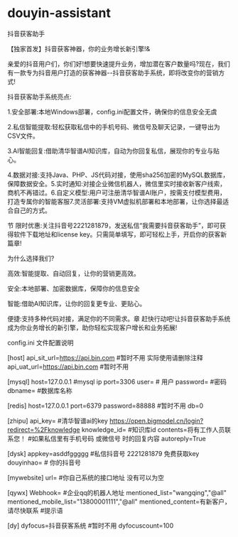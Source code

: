 # douyin-assistant
抖音获客助手

【独家首发】抖音获客神器，你的业务增长新引擎!&

 亲爱的抖音用户们，你们好!想要快速提升业务，增加潜在客户数量吗?现在，我们有一款专为抖音用户打造的获客神器--抖音获客助手系统，即将改变你的营销方式!
 
 抖音获客助手系统亮点:
 
1.安全部署:本地Windows部署，config.ini配置文件，确保你的信息安全无虞

2.私信智能提取:轻松获取私信中的手机号码、微信号及聊天记录，一键导出为CSV文件。

3.AI智能回复:借助清华智谱AI知识库，自动为你回复私信，展现你的专业与贴心。

4.数据对接:支持Java、PHP、JS代码对接，使用sha256加密的MySQL数据库，保障数据安全。5.实时通知:对接企业微信机器人，微信里实时接收新客户线索，商机不再错过。6.自定义模型:用户可注册清华智谱AI账户，按需支付模型费用，打造专属你的智能客服7.灵活部署:支持VM虚拟机部署和本地部署，让你选择最适合自己的方式。

节 限时优惠:关注抖音号2221281879，发送私信“我需要抖音获客助手”，即可获得软件下载地址和license key。只需简单填写，即可轻松上手，开启你的获客新篇章!

为什么选择我们?

高效:智能提取、自动回复，让你的营销更高效。

安全:本地部署、加密数据库，保障你的信息安全

智能:借助AI知识库，让你的回复更专业、更贴心。

便捷:支持多种代码对接，满足你的不同需求。章
赶快行动吧!让抖音获客助手系统成为你业务增长的新引擎，助你轻松实现客户增长和业务拓展!


config.ini 文件配置说明

[host]
api_sit_url=https://api.bin.com    #暂时不用     实际使用请删除注释
api_uat_url=https://api.bin.com   #暂时不用

[mysql]
host=127.0.0.1    #mysql ip
port=3306
user=              # 用户
password=          #密码
dbname=            #数据库名称


[redis]
host=127.0.0.1
port=6379
password=88888        #暂时不用
db=0


[zhipu]
api_key=              #清华智谱ai的key https://open.bigmodel.cn/login?redirect=%2Fknowledge
knowledge_id=         #知识库id
contents=将有工作人员联系您！  #如果私信里有手机号码 或微信号 时的回复内容
autoreply=True

[dysk]
appkey=asddfggggg      #私信抖音号 2221281879 免费获取key
douyinhao=             # 你的抖音号

[mywebsite]
url=                   #你自己系统的接口地址   没有可以为空


[qywx]
Webhook=            #企业qq的机器人地址
mentioned_list="wangqing","@all"
mentioned_mobile_list="13800001111","@all"
mentioned_content=有新客户，请尽快联系     #提示语


[dy]
dyfocus=抖音获客系统       #暂时不用
dyfocuscount=100

